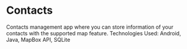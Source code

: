 # Contacts
Contacts management app where you can store information of your contacts with the supported map feature. Technologies Used: Android, Java, MapBox API, SQLite
